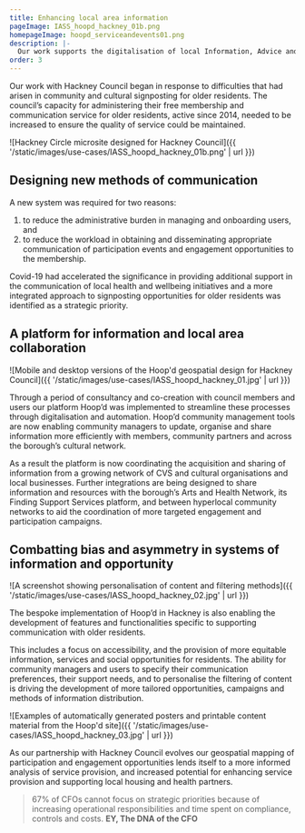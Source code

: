 ```yaml
---
title: Enhancing local area information
pageImage: IASS_hoopd_hackney_01b.png
homepageImage: hoopd_serviceandevents01.png
description: |-
  Our work supports the digitalisation of local Information, Advice and Support Services (IASS) systems and initiatives. In the London Borough of Hackney we are developing a system of signposting and referal to aid the delivery of services to older residents.
order: 3
---
```


Our work with Hackney Council began in response to difficulties that had arisen in community and cultural signposting for older residents. The council’s capacity for administering their free membership and communication service for older residents, active since 2014, needed to be increased to ensure the quality of service could be maintained. 

![Hackney Circle microsite designed for Hackney Council]({{ '/static/images/use-cases/IASS_hoopd_hackney_01b.png' | url }})

Designing new methods of communication 
---------------------------------------------------------------------------------------------------------------------------------
A new system was required for two reasons: 
1. to reduce the administrative burden in managing and onboarding users, and 
2. to reduce the workload in obtaining and disseminating appropriate communication of participation events and engagement opportunities to the membership. 

Covid-19 had accelerated the significance in providing additional support in the communication of local health and wellbeing initiatives and a more integrated approach to signposting opportunities for older residents was identified as a strategic priority.

A platform for information and local area collaboration
-----------------------------------------------------------------------------------------------------------------------------
![Mobile and desktop versions of the Hoop'd geospatial design for Hackney Council]({{ '/static/images/use-cases/IASS_hoopd_hackney_01.jpg' | url }})

Through a period of consultancy and co-creation with council members and users our platform Hoop’d was implemented to streamline these processes through digitalisation and automation. Hoop’d community management tools are now enabling community managers to update, organise and share information more efficiently with members, community partners and across the borough’s cultural network.  

As a result the platform is now coordinating the acquisition and sharing of information from a growing network of CVS and cultural organisations and local businesses. Further integrations are being designed to share information and resources with the borough’s Arts and Health Network, its Finding Support Services platform, and between hyperlocal community networks to aid the coordination of more targeted engagement and participation campaigns. 

Combatting bias and asymmetry in systems of information and opportunity
-----------------------------------------------------------------------------------------------------------------------------
![A screenshot showing personalisation of content and filtering methods]({{ '/static/images/use-cases/IASS_hoopd_hackney_02.jpg' | url }})

The bespoke implementation of Hoop’d in Hackney is also enabling the development of features and functionalities specific to supporting communication with older residents. 

This includes a focus on accessibility, and the provision of more equitable information, services and social opportunities for residents. The ability for community managers and users to specify their communication preferences, their support needs, and to personalise the filtering of content is driving the development of more tailored opportunities, campaigns and methods of information distribution. 

![Examples of automatically generated posters and printable content material from the Hoop'd site]({{ '/static/images/use-cases/IASS_hoopd_hackney_03.jpg' | url }})

As our partnership with Hackney Council evolves our geospatial mapping of participation and engagement opportunities lends itself to a more informed analysis of service provision, and increased potential for enhancing service provision and supporting local housing and health partners. 

> 67% of CFOs cannot focus on strategic priorities because of increasing operational responsibilities and time spent on compliance, controls and costs.
> **EY, The DNA of the CFO**
